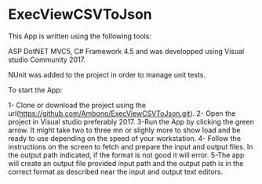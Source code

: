 # ExecViewCSVToJson

This App is written using the following tools:

ASP DotNET MVC5, C# Framework 4.5 and was developped using Visual studio Community 2017.

NUnit was added to the project in order to manage unit tests.

To start the App:

1- Clone or download the project using the url(https://github.com/Ambono/ExecViewCSVToJson.git).
2- Open the project in Visual studio preferably 2017. 
3-Run the App by clicking the green arrow. It might take two to three mn or slighly more to show load and be ready to use depending on the speed of your workstation.
4- Follow the instructions on the screen to fetch and prepare the input and output files.
In the output path indicated, if the format is not good it will error. 
5-The app will create an output file provided input path and the output path is in the correct format
as described near the input and output text editors.


